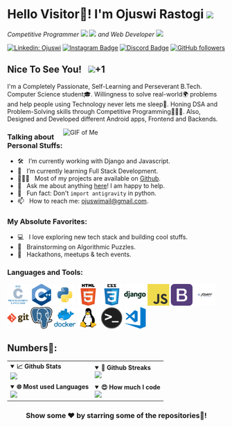 <h1>Hello Visitor👋! I'm Ojuswi Rastogi <img src="https://media.tenor.com/images/4ab853a3b7b36f5d3928c726a0ac6475/tenor.gif" width="50"></h2>
<p><em>Competitive Programmer <a href="https://www.codechef.com/users/tanyx01"><img src="https://www.codechef.com/sites/all/themes/abessive/logo.svg" height=20></a> <a href="https://codeforces.com/profile/Tanyx"><img src="http://sta.codeforces.com/s/89237/apple-icon-57x57.png" height=20></a> and Web Developer <a href="https://github.com/OjusWiZard?tab=repositories"><img src="https://github.githubassets.com/images/modules/logos_page/GitHub-Mark.png" height=25></a>
</em></p>

[![Linkedin: Ojuswi](https://img.shields.io/badge/OjusWiZard-LinkedIn-blue?style=flat-square&logo=linkedin)](https://www.linkedin.com/in/ojuswizard/)
[![Instagram Badge](https://img.shields.io/badge/me.not.go.out-Instagram-e4405f?style=flat-square&logo=Instagram&logoColor=white)](https://www.instagram.com/me.not.go.out_part_2/)
[![Discord Badge](https://img.shields.io/badge/Tanyx-Discord-7289d9?style=flat-square&logo=discord&logoColor=white)](https://discordapp.com/users/524705301644050467)
<a href="https://github.com/OjusWiZard/"> ![GitHub followers](https://img.shields.io/github/followers/OjusWiZard?label=Follow&style=social)</a>


## Nice To See You! &nbsp; ![](https://visitor-badge.glitch.me/badge?page_id=OjusWiZard.OjusWiZard&style=flat-square&color=0088cc)+1

I'm a Completely Passionate, Self-Learning and Perseverant B.Tech. Computer Science student🎓. Willingness to solve real-world🌍 problems and help people using Technology never lets me sleep🤔.
Honing DSA and Problem-Solving skills through Competitive Programming👨🏻‍💻. Also, Designed and Developed different Android apps, Frontend and Backends.

<img align="right" alt="GIF of Me" width="375" src="https://media.giphy.com/media/SWoSkN6DxTszqIKEqv/giphy.gif" />

### Talking about Personal Stuffs:

- 🛠 &nbsp; I’m currently working with Django and Javascript.
- 🚀 &nbsp; I’m currently learning Full Stack Development.
- 👨🏻‍💻 &nbsp; Most of my projects are available on [Github](https://github.com/OjusWiZard?tab=repositories).
- 💬 &nbsp; Ask me about anything [here](https://www.linkedin.com/in/ojuswizard/)! I am happy to help.
- 👾 &nbsp; Fun fact: Don't <code>import antigravity</code> in python.
- 📫 &nbsp; How to reach me: ojuswimail@gmail.com.

### My Absolute Favorites:

- 💻 &nbsp; I love exploring new tech stack and building cool stuffs.
- 🧠 &nbsp; Brainstorming on Algorithmic Puzzles.
- 🍕 &nbsp; Hackathons, meetups & tech events.

### Languages and Tools:

<img height="50" src="https://raw.githubusercontent.com/github/explore/80688e429a7d4ef2fca1e82350fe8e3517d3494d/topics/c/c.png" alt="C"> <img height="50" src="https://raw.githubusercontent.com/github/explore/80688e429a7d4ef2fca1e82350fe8e3517d3494d/topics/cpp/cpp.png" alt="cpp"> <img height="50" src="https://raw.githubusercontent.com/github/explore/80688e429a7d4ef2fca1e82350fe8e3517d3494d/topics/python/python.png" alt="python"> <img height="50" src="https://raw.githubusercontent.com/github/explore/80688e429a7d4ef2fca1e82350fe8e3517d3494d/topics/html/html.png" alt="HTML"> <img height="50" src="https://raw.githubusercontent.com/github/explore/80688e429a7d4ef2fca1e82350fe8e3517d3494d/topics/css/css.png" alt="CSS"> <img height="50" src="https://raw.githubusercontent.com/github/explore/80688e429a7d4ef2fca1e82350fe8e3517d3494d/topics/django/django.png" alt="Django"> <img height="50" src="https://raw.githubusercontent.com/github/explore/80688e429a7d4ef2fca1e82350fe8e3517d3494d/topics/javascript/javascript.png" alt="javascript"> <img height="50" src="https://raw.githubusercontent.com/github/explore/80688e429a7d4ef2fca1e82350fe8e3517d3494d/topics/bootstrap/bootstrap.png" alt="Bootstrap"> <img height="50" src="https://raw.githubusercontent.com/github/explore/80688e429a7d4ef2fca1e82350fe8e3517d3494d/topics/jquery/jquery.png" alt="jQuery"> <img height="50" src="https://raw.githubusercontent.com/github/explore/80688e429a7d4ef2fca1e82350fe8e3517d3494d/topics/git/git.png" alt="Git"> <img height="50" src="https://raw.githubusercontent.com/github/explore/80688e429a7d4ef2fca1e82350fe8e3517d3494d/topics/postgresql/postgresql.png" alt="PostgreSQL"> <img height="50" src="https://raw.githubusercontent.com/github/explore/80688e429a7d4ef2fca1e82350fe8e3517d3494d/topics/docker/docker.png" alt="Docker"> <img height="50" src="https://raw.githubusercontent.com/github/explore/80688e429a7d4ef2fca1e82350fe8e3517d3494d/topics/linux/linux.png" alt="Linux"> <img height="50" src="https://raw.githubusercontent.com/github/explore/80688e429a7d4ef2fca1e82350fe8e3517d3494d/topics/terminal/terminal.png" alt="terminal"> <img height="50" src="https://raw.githubusercontent.com/github/explore/80688e429a7d4ef2fca1e82350fe8e3517d3494d/topics/visual-studio-code/visual-studio-code.png" alt="VS-Code">


## Numbers🔢:

<table>
  <tr>
    <td>
     <details open>	
      <summary><b>📈 Github Stats</b></summary>
      <img height="180em" src="https://github-readme-stats.vercel.app/api?username=OjusWiZard&theme=dracula&show_icons=true&hide_border=true&&count_private=true&include_all_commits=true" />
      </details>
    </td>
    <td>
     <details open>	
      <summary><b>🎯 Github Streaks</b></summary>
      <img height="180em" src="https://github-readme-streak-stats.herokuapp.com/?user=OjusWiZard&&theme=dracula&hide_border=true" />
     </details>
    </td>
   </tr>
  <tr>
    <td>
     <details open>	
      <summary><b>🌐 Most used Languages</b></summary>
      <img height="180em" src="https://github-readme-stats.vercel.app/api/top-langs/?username=OjusWiZard&theme=dracula&show_icons=true&hide_border=true&layout=compact&langs_count=8"/>
     </details>
    </td>
    <td>
     <details open>	
      <summary><b>😍 How much I code</b></summary>
      <img height="180em" src="https://github-readme-stats.vercel.app/api/wakatime?username=OjusWiZard&layout=compact&theme=dracula&langs_count=8&hide_border=true"/>
     </details>
    </td>
   </tr>
 </table>

<div align="center">

### Show some ❤️ by starring some of the repositories🙂!

</div>
